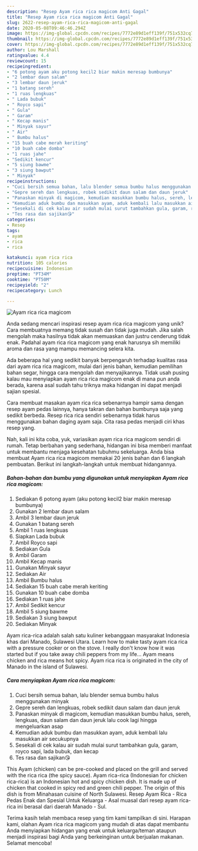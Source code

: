```yaml
---
description: "Resep Ayam rica rica magicom Anti Gagal"
title: "Resep Ayam rica rica magicom Anti Gagal"
slug: 2622-resep-ayam-rica-rica-magicom-anti-gagal
date: 2020-05-08T09:46:46.294Z
image: https://img-global.cpcdn.com/recipes/7772e89d1eff139f/751x532cq70/ayam-rica-rica-magicom-foto-resep-utama.jpg
thumbnail: https://img-global.cpcdn.com/recipes/7772e89d1eff139f/751x532cq70/ayam-rica-rica-magicom-foto-resep-utama.jpg
cover: https://img-global.cpcdn.com/recipes/7772e89d1eff139f/751x532cq70/ayam-rica-rica-magicom-foto-resep-utama.jpg
author: Lou Marshall
ratingvalue: 4.4
reviewcount: 15
recipeingredient:
- "6 potong ayam aku potong kecil2 biar makin meresap bumbunya"
- "2 lembar daun salam"
- "3 lembar daun jeruk"
- "1 batang sereh"
- "1 ruas lengkuas"
- " Lada bubuk"
- " Royco sapi"
- " Gula"
- " Garam"
- " Kecap manis"
- " Minyak sayur"
- " Air"
- " Bumbu halus"
- "15 buah cabe merah keriting"
- "10 buah cabe domba"
- "1 ruas jahe"
- "Sedikit kencur"
- "5 siung bawme"
- "3 siung bawput"
- " Minyak"
recipeinstructions:
- "Cuci bersih semua bahan, lalu blender semua bumbu halus menggunakan minyak"
- "Gepre sereh dan lengkuas, robek sedikit daun salam dan daun jeruk"
- "Panaskan minyak di magicom, kemudian masukkan bumbu halus, sereh, lengkuas, daun salam dan daun jeruk lalu cook lagi hingga mengeluarkan asap"
- "Kemudian aduk bumbu dan masukkan ayam, aduk kembali lalu masukkan air secukupnya"
- "Sesekali di cek kalau air sudah mulai surut tambahkan gula, garam, royco sapi, lada bubuk, dan kecap"
- "Tes rasa dan sajikan😘"
categories:
- Resep
tags:
- ayam
- rica
- rica

katakunci: ayam rica rica 
nutrition: 105 calories
recipecuisine: Indonesian
preptime: "PT34M"
cooktime: "PT50M"
recipeyield: "2"
recipecategory: Lunch

---
```



![Ayam rica rica magicom](https://img-global.cpcdn.com/recipes/7772e89d1eff139f/751x532cq70/ayam-rica-rica-magicom-foto-resep-utama.jpg)

Anda sedang mencari inspirasi resep ayam rica rica magicom yang unik? Cara membuatnya memang tidak susah dan tidak juga mudah. Jika salah mengolah maka hasilnya tidak akan memuaskan dan justru cenderung tidak enak. Padahal ayam rica rica magicom yang enak harusnya sih memiliki aroma dan rasa yang mampu memancing selera kita.

Ada beberapa hal yang sedikit banyak berpengaruh terhadap kualitas rasa dari ayam rica rica magicom, mulai dari jenis bahan, kemudian pemilihan bahan segar, hingga cara mengolah dan menyajikannya. Tidak usah pusing kalau mau menyiapkan ayam rica rica magicom enak di mana pun anda berada, karena asal sudah tahu triknya maka hidangan ini dapat menjadi sajian spesial.

Cara membuat masakan ayam rica rica sebenarnya hampir sama dengan resep ayam pedas lainnya, hanya takran dan bahan bumbunya saja yang sedikit berbeda. Resep rica rica sendiri sebenarnya tidak harus menggunakan bahan daging ayam saja. Cita rasa pedas menjadi ciri khas resep yang.


Nah, kali ini kita coba, yuk, variasikan ayam rica rica magicom sendiri di rumah. Tetap berbahan yang sederhana, hidangan ini bisa memberi manfaat untuk membantu menjaga kesehatan tubuhmu sekeluarga. Anda bisa membuat Ayam rica rica magicom memakai 20 jenis bahan dan 6 langkah pembuatan. Berikut ini langkah-langkah untuk membuat hidangannya.

<!--inarticleads1-->

##### Bahan-bahan dan bumbu yang digunakan untuk menyiapkan Ayam rica rica magicom:

1. Sediakan 6 potong ayam (aku potong kecil2 biar makin meresap bumbunya)
1. Gunakan 2 lembar daun salam
1. Ambil 3 lembar daun jeruk
1. Gunakan 1 batang sereh
1. Ambil 1 ruas lengkuas
1. Siapkan  Lada bubuk
1. Ambil  Royco sapi
1. Sediakan  Gula
1. Ambil  Garam
1. Ambil  Kecap manis
1. Gunakan  Minyak sayur
1. Sediakan  Air
1. Ambil  Bumbu halus
1. Sediakan 15 buah cabe merah keriting
1. Gunakan 10 buah cabe domba
1. Sediakan 1 ruas jahe
1. Ambil Sedikit kencur
1. Ambil 5 siung bawme
1. Sediakan 3 siung bawput
1. Sediakan  Minyak


Ayam rica-rica adalah salah satu kuliner kebanggaan masyarakat Indonesia khas dari Manado, Sulawesi Utara. Learn how to make tasty ayam rica rica with a pressure cooker or on the stove. I really don&#39;t know how it was started but if you take away chili peppers from my life… Ayam means chicken and rica means hot spicy. Ayam rica rica is originated in the city of Manado in the island of Sulawesi. 

<!--inarticleads2-->

##### Cara menyiapkan Ayam rica rica magicom:

1. Cuci bersih semua bahan, lalu blender semua bumbu halus menggunakan minyak
1. Gepre sereh dan lengkuas, robek sedikit daun salam dan daun jeruk
1. Panaskan minyak di magicom, kemudian masukkan bumbu halus, sereh, lengkuas, daun salam dan daun jeruk lalu cook lagi hingga mengeluarkan asap
1. Kemudian aduk bumbu dan masukkan ayam, aduk kembali lalu masukkan air secukupnya
1. Sesekali di cek kalau air sudah mulai surut tambahkan gula, garam, royco sapi, lada bubuk, dan kecap
1. Tes rasa dan sajikan😘


This Ayam (chicken) can be pre-cooked and placed on the grill and served with the rica rica (the spicy sauce). Ayam rica-rica (Indonesian for chicken rica-rica) is an Indonesian hot and spicy chicken dish. It is made up of chicken that cooked in spicy red and green chili pepper. The origin of this dish is from Minahasan cuisine of North Sulawesi. Resep Ayam Rica - Rica Pedas Enak dan Spesial Untuk Keluarga - Asal muasal dari resep ayam rica-rica ini berasal dari daerah Manado - Sul. 

Terima kasih telah membaca resep yang tim kami tampilkan di sini. Harapan kami, olahan Ayam rica rica magicom yang mudah di atas dapat membantu Anda menyiapkan hidangan yang enak untuk keluarga/teman ataupun menjadi inspirasi bagi Anda yang berkeinginan untuk berjualan makanan. Selamat mencoba!
